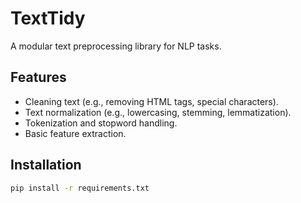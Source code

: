 # TextTidy
A modular text preprocessing library for NLP tasks.

## Features
- Cleaning text (e.g., removing HTML tags, special characters).
- Text normalization (e.g., lowercasing, stemming, lemmatization).
- Tokenization and stopword handling.
- Basic feature extraction.

## Installation
```bash
pip install -r requirements.txt